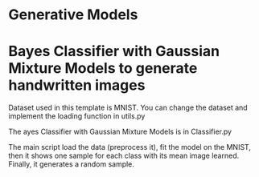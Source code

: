 # Generative Models
# Bayes Classifier with Gaussian Mixture Models to generate handwritten images

Dataset used in this template is MNIST. You can change the dataset and implement the loading function in utils.py

The ayes Classifier with Gaussian Mixture Models is in Classifier.py

The main script load the data (preprocess it), fit the model on the MNIST, then it shows one sample for each class with its mean image learned. Finally, it generates a random sample.



